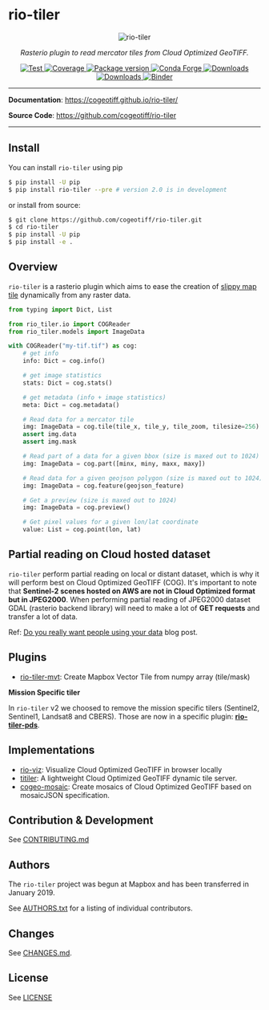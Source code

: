 # rio-tiler

<p align="center">
  <img src="https://user-images.githubusercontent.com/10407788/88133997-77560f00-cbb1-11ea-874c-a8f1d123a9df.jpg" style="max-width: 800px;" alt="rio-tiler"></a>
</p>
<p align="center">
  <em>Rasterio plugin to read mercator tiles from Cloud Optimized GeoTIFF.</em>
</p>
<p align="center">
  <a href="https://github.com/cogeotiff/rio-tiler/actions?query=workflow%3ACI" target="_blank">
      <img src="https://github.com/cogeotiff/rio-tiler/workflows/CI/badge.svg" alt="Test">
  </a>
  <a href="https://codecov.io/gh/cogeotiff/rio-tiler" target="_blank">
      <img src="https://codecov.io/gh/cogeotiff/rio-tiler/branch/master/graph/badge.svg" alt="Coverage">
  </a>
  <a href="https://pypi.org/project/rio-tiler" target="_blank">
      <img src="https://img.shields.io/pypi/v/rio-tiler?color=%2334D058&label=pypi%20package" alt="Package version">
  </a>
  <a href="https://anaconda.org/conda-forge/rio-tiler" target="_blank">
      <img src="https://img.shields.io/conda/v/conda-forge/rio-tiler.svg" alt="Conda Forge">
  </a>
  <a href="https://pypistats.org/packages/rio-tiler" target="_blank">
      <img src="https://img.shields.io/pypi/dm/rio-tiler.svg" alt="Downloads">
  </a>
  <a href="https://github.com/cogeotiff/rio-tiler/blob/master/LICENSE.txt" target="_blank">
      <img src="https://img.shields.io/github/license/cogeotiff/rio-tiler.svg" alt="Downloads">
  </a>
  <a href="https://mybinder.org/v2/gh/cogeotiff/rio-tiler/master?filepath=docs%2Fexamples%2F" target="_blank" alt="Binder">
      <img src="https://mybinder.org/badge_logo.svg" alt="Binder">
  </a>
</p>

---

**Documentation**: <a href="https://cogeotiff.github.io/rio-tiler/" target="_blank">https://cogeotiff.github.io/rio-tiler/</a>

**Source Code**: <a href="https://github.com/cogeotiff/rio-tiler" target="_blank">https://github.com/cogeotiff/rio-tiler</a>

---

## Install

You can install `rio-tiler` using pip

```bash
$ pip install -U pip
$ pip install rio-tiler --pre # version 2.0 is in development
```

or install from source:

```bash
$ git clone https://github.com/cogeotiff/rio-tiler.git
$ cd rio-tiler
$ pip install -U pip
$ pip install -e .
```

## Overview

`rio-tiler` is a rasterio plugin which aims to ease the creation of [slippy map tile](https://en.wikipedia.org/wiki/Tiled_web_map) dynamically from any raster data.

```python
from typing import Dict, List

from rio_tiler.io import COGReader
from rio_tiler.models import ImageData

with COGReader("my-tif.tif") as cog:
    # get info
    info: Dict = cog.info()

    # get image statistics
    stats: Dict = cog.stats()

    # get metadata (info + image statistics)
    meta: Dict = cog.metadata()

    # Read data for a mercator tile
    img: ImageData = cog.tile(tile_x, tile_y, tile_zoom, tilesize=256)
    assert img.data
    assert img.mask

    # Read part of a data for a given bbox (size is maxed out to 1024)
    img: ImageData = cog.part([minx, miny, maxx, maxy])

    # Read data for a given geojson polygon (size is maxed out to 1024)
    img: ImageData = cog.feature(geojson_feature)

    # Get a preview (size is maxed out to 1024)
    img: ImageData = cog.preview()

    # Get pixel values for a given lon/lat coordinate
    value: List = cog.point(lon, lat)
```

## Partial reading on Cloud hosted dataset

`rio-tiler` perform partial reading on local or distant dataset, which is why it will perform best on Cloud Optimized GeoTIFF (COG).
It's important to note that **Sentinel-2 scenes hosted on AWS are not in Cloud Optimized format but in JPEG2000**.
When performing partial reading of JPEG2000 dataset GDAL (rasterio backend library) will need to make a lot of **GET requests** and transfer a lot of data.

Ref: [Do you really want people using your data](https://medium.com/@_VincentS_/do-you-really-want-people-using-your-data-ec94cd94dc3f) blog post.

## Plugins
- [rio-tiler-mvt](https://github.com/cogeotiff/rio-tiler-mvt): Create Mapbox Vector Tile from numpy array (tile/mask)

**Mission Specific tiler**

In `rio-tiler` v2 we choosed to remove the mission specific tilers (Sentinel2, Sentinel1, Landsat8 and CBERS). Those are now in a specific plugin: [**rio-tiler-pds**](https://github.com/cogeotiff/rio-tiler-pds).

## Implementations
- [rio-viz](https://github.com/developmentseed/rio-viz): Visualize Cloud Optimized GeoTIFF in browser locally
- [titiler](https://github.com/developmentseed/titiler): A lightweight Cloud Optimized GeoTIFF dynamic tile server.
- [cogeo-mosaic](https://github.com/developmentseed/cogeo-mosaic): Create mosaics of Cloud Optimized GeoTIFF based on mosaicJSON specification.

## Contribution & Development

See [CONTRIBUTING.md](https://github.com/cogeotiff/rio-tiler/blob/master/CONTRIBUTING.md)

## Authors

The `rio-tiler` project was begun at Mapbox and has been transferred in January 2019.

See [AUTHORS.txt](https://github.com/cogeotiff/rio-tiler/blob/master/AUTHORS.txt) for a listing of individual contributors.

## Changes

See [CHANGES.md](https://github.com/cogeotiff/rio-tiler/blob/master/CHANGES.md).

## License

See [LICENSE](https://github.com/cogeotiff/rio-tiler/blob/master/LICENSE)
